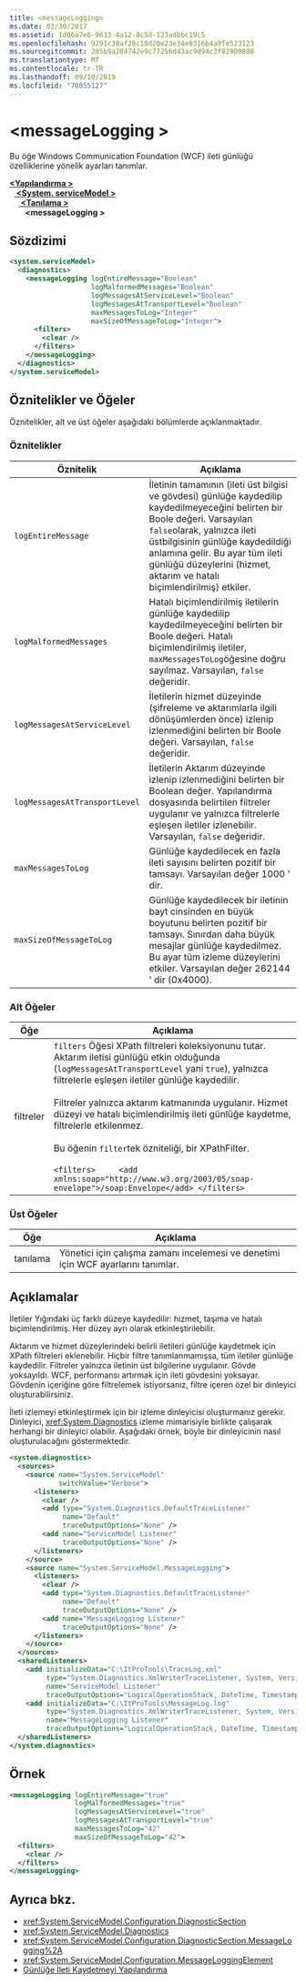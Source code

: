 ```yaml
---
title: <messageLogging>
ms.date: 03/30/2017
ms.assetid: 1d06a7e6-9633-4a12-8c5d-123adbbc19c5
ms.openlocfilehash: 9291c38af28c18d20e23e34e8316b4a9fe523123
ms.sourcegitcommit: 205b9a204742e9c77256d43ac9d94c3f82909808
ms.translationtype: MT
ms.contentlocale: tr-TR
ms.lasthandoff: 09/10/2019
ms.locfileid: "70855127"
---
```

# <a name="messagelogging"></a>\<messageLogging >
Bu öğe Windows Communication Foundation (WCF) ileti günlüğü özelliklerine yönelik ayarları tanımlar.  
  
[ **\<Yapılandırma >** ](../configuration-element.md)\
&nbsp;&nbsp;[ **\<System. serviceModel >** ](system-servicemodel.md)\
&nbsp;&nbsp;&nbsp;&nbsp;[ **\<Tanılama >** ](diagnostics.md)\
&nbsp;&nbsp;&nbsp;&nbsp;&nbsp;&nbsp; **\<messageLogging >**  
  
## <a name="syntax"></a>Sözdizimi  
  
```xml  
<system.serviceModel>
  <diagnostics>
    <messageLogging logEntireMessage="Boolean"
                    logMalformedMessages="Boolean"
                    logMessagesAtServiceLevel="Boolean"
                    logMessagesAtTransportLevel="Boolean"
                    maxMessagesToLog="Integer"
                    maxSizeOfMessageToLog="Integer">
      <filters>
        <clear />
      </filters>
    </messageLogging>
  </diagnostics>
</system.serviceModel>
```  
  
## <a name="attributes-and-elements"></a>Öznitelikler ve Öğeler  
 Öznitelikler, alt ve üst öğeler aşağıdaki bölümlerde açıklanmaktadır.  
  
### <a name="attributes"></a>Öznitelikler  
  
|Öznitelik|Açıklama|  
|---------------|-----------------|  
|`logEntireMessage`|İletinin tamamının (ileti üst bilgisi ve gövdesi) günlüğe kaydedilip kaydedilmeyeceğini belirten bir Boole değeri. Varsayılan `false`olarak, yalnızca ileti üstbilgisinin günlüğe kaydedildiği anlamına gelir. Bu ayar tüm ileti günlüğü düzeylerini (hizmet, aktarım ve hatalı biçimlendirilmiş) etkiler.|  
|`logMalformedMessages`|Hatalı biçimlendirilmiş iletilerin günlüğe kaydedilip kaydedilmeyeceğini belirten bir Boole değeri. Hatalı biçimlendirilmiş iletiler, `maxMessagesToLog`öğesine doğru sayılmaz. Varsayılan, `false` değeridir.|  
|`logMessagesAtServiceLevel`|İletilerin hizmet düzeyinde (şifreleme ve aktarımlarla ilgili dönüşümlerden önce) izlenip izlenmediğini belirten bir Boole değeri. Varsayılan, `false` değeridir.|  
|`logMessagesAtTransportLevel`|İletilerin Aktarım düzeyinde izlenip izlenmediğini belirten bir Boolean değer. Yapılandırma dosyasında belirtilen filtreler uygulanır ve yalnızca filtrelerle eşleşen iletiler izlenebilir. Varsayılan, `false` değeridir.|  
|`maxMessagesToLog`|Günlüğe kaydedilecek en fazla ileti sayısını belirten pozitif bir tamsayı. Varsayılan değer 1000 ' dir.|  
|`maxSizeOfMessageToLog`|Günlüğe kaydedilecek bir iletinin bayt cinsinden en büyük boyutunu belirten pozitif bir tamsayı. Sınırdan daha büyük mesajlar günlüğe kaydedilmez. Bu ayar tüm izleme düzeylerini etkiler. Varsayılan değer 262144 ' dir (0x4000).|  
  
### <a name="child-elements"></a>Alt Öğeler  
  
|Öğe|Açıklama|  
|-------------|-----------------|  
|filtreler|`filters` Öğesi XPath filtreleri koleksiyonunu tutar. Aktarım iletisi günlüğü etkin olduğunda (`logMessagesAtTransportLevel` yani `true`), yalnızca filtrelerle eşleşen iletiler günlüğe kaydedilir.<br /><br /> Filtreler yalnızca aktarım katmanında uygulanır. Hizmet düzeyi ve hatalı biçimlendirilmiş ileti günlüğe kaydetme, filtrelerle etkilenmez.<br /><br /> Bu öğenin `filter`tek özniteliği, bir XPathFilter.<br /><br /> `<filters>     <add xmlns:soap="http://www.w3.org/2003/05/soap-envelope">/soap:Envelope</add> </filters>`|  
  
### <a name="parent-elements"></a>Üst Öğeler  
  
|Öğe|Açıklama|  
|-------------|-----------------|  
|tanılama|Yönetici için çalışma zamanı incelemesi ve denetimi için WCF ayarlarını tanımlar.|  
  
## <a name="remarks"></a>Açıklamalar  
 İletiler Yığındaki üç farklı düzeye kaydedilir: hizmet, taşıma ve hatalı biçimlendirilmiş. Her düzey ayrı olarak etkinleştirilebilir.  
  
 Aktarım ve hizmet düzeylerindeki belirli iletileri günlüğe kaydetmek için XPath filtreleri eklenebilir. Hiçbir filtre tanımlanmamışsa, tüm iletiler günlüğe kaydedilir. Filtreler yalnızca iletinin üst bilgilerine uygulanır. Gövde yoksayıldı. WCF, performansı artırmak için ileti gövdesini yoksayar. Gövdenin içeriğine göre filtrelemek istiyorsanız, filtre içeren özel bir dinleyici oluşturabilirsiniz.  
  
 İleti izlemeyi etkinleştirmek için bir izleme dinleyicisi oluşturmanız gerekir. Dinleyici, <xref:System.Diagnostics> izleme mimarisiyle birlikte çalışarak herhangi bir dinleyici olabilir. Aşağıdaki örnek, böyle bir dinleyicinin nasıl oluşturulacağını göstermektedir.  
  
```xml  
<system.diagnostics>
  <sources>
    <source name="System.ServiceModel"
            switchValue="Verbose">
      <listeners>
        <clear />
        <add type="System.Diagnostics.DefaultTraceListener"
             name="Default"
             traceOutputOptions="None" />
        <add name="ServiceModel Listener"
             traceOutputOptions="None" />
      </listeners>
    </source>
    <source name="System.ServiceModel.MessageLogging">
      <listeners>
        <clear />
        <add type="System.Diagnostics.DefaultTraceListener"
             name="Default"
             traceOutputOptions="None" />
        <add name="MessageLogging Listener"
             traceOutputOptions="None" />
      </listeners>
    </source>
  </sources>
  <sharedListeners>
    <add initializeData="C:\ItProTools\TraceLog.xml"
         type="System.Diagnostics.XmlWriterTraceListener, System, Version=2.0.0.0, Culture=neutral, PublicKeyToken=b77a5c561934e089"
         name="ServiceModel Listener"
         traceOutputOptions="LogicalOperationStack, DateTime, Timestamp, ProcessId, ThreadId, Callstack" />
    <add initializeData="C:\ItProTools\MessageLog.log"
         type="System.Diagnostics.XmlWriterTraceListener, System, Version=2.0.0.0, Culture=neutral, PublicKeyToken=b77a5c561934e089"
         name="MessageLogging Listener"
         traceOutputOptions="LogicalOperationStack, DateTime, Timestamp, ProcessId, ThreadId, Callstack" />
  </sharedListeners>
</system.diagnostics>
```  
  
## <a name="example"></a>Örnek  
  
```xml  
<messageLogging logEntireMessage="true"
                logMalformedMessages="true"
                logMessagesAtServiceLevel="true"
                logMessagesAtTransportLevel="true"
                maxMessagesToLog="42"
                maxSizeOfMessageToLog="42">
  <filters>
    <clear />
  </filters>
</messageLogging>
```  
  
## <a name="see-also"></a>Ayrıca bkz.

- <xref:System.ServiceModel.Configuration.DiagnosticSection>
- <xref:System.ServiceModel.Diagnostics>
- <xref:System.ServiceModel.Configuration.DiagnosticSection.MessageLogging%2A>
- <xref:System.ServiceModel.Configuration.MessageLoggingElement>
- [Günlüğe İleti Kaydetmeyi Yapılandırma](../../../wcf/diagnostics/configuring-message-logging.md)
